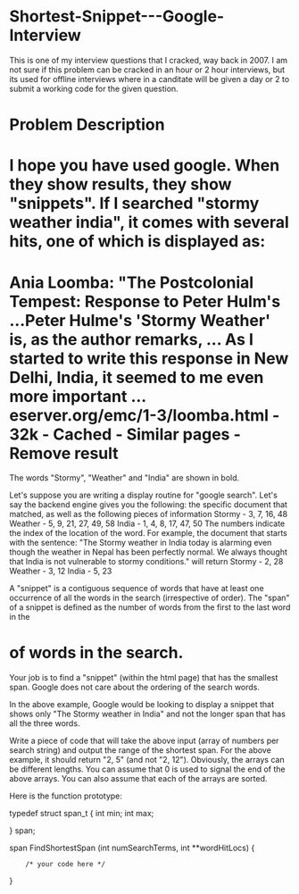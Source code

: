 Shortest-Snippet---Google-Interview
===================================

This is one of my interview questions that I cracked, way back in 2007.
I am not sure if this problem can be cracked in an hour or 2 hour interviews, but its used for offline interviews
where in a canditate will be given a day or 2 to submit a working code for the given question.


Problem Description
===================

I hope you have used google. When they show results, they show
"snippets". If I searched "stormy weather india", it comes with
several hits, one of which is displayed as:
===
Ania Loomba: "The Postcolonial Tempest: Response to Peter Hulm's
...Peter Hulme's 'Stormy Weather' is, as the author remarks, ... As I
started to write this response in New Delhi, India, it seemed to me even
more important ...
eserver.org/emc/1-3/loomba.html - 32k - Cached - Similar pages - Remove
result
===
The words "Stormy", "Weather" and "India" are shown in bold.

Let's suppose you are writing a display routine for "google search".
Let's say the backend engine gives you the following:
the specific document that matched, as well as the following
pieces of information
Stormy - 3, 7, 16, 48
Weather - 5, 9, 21, 27, 49, 58
India - 1, 4, 8, 17, 47, 50
The numbers indicate the index of the location of the word.
For example, the document that starts with the sentence:
"The Stormy weather in India today is alarming even though the
weather in Nepal has been perfectly normal. We always thought
that India is not vulnerable to stormy conditions." will return
Stormy - 2, 28
Weather - 3, 12
India - 5, 23

A "snippet" is a contiguous sequence of words that have at least one
occurrence of all the words in the search (irrespective of order).
The "span" of a snippet is defined as the number
of words from the first to the last word in the
# of words in the search.
Your job is to find a "snippet" (within the html page) that has
the smallest span.
Google does not care about the ordering of the search words.

In the above example, Google would be looking to display a snippet
that shows only "The Stormy weather in India" and not the longer
span that has all the three words.

Write a piece of code that will take the above input (array of numbers
per search string) and output the range of the shortest span. For the
above example, it should return "2, 5" (and not "2, 12").
Obviously, the arrays can be different lengths.
You can assume that 0 is used to signal the end of the above arrays.
You can also assume that each of the arrays are sorted.

Here is the function prototype:

typedef struct span_t
{
        int min;
        int max;

} span;

span FindShortestSpan (int numSearchTerms, int **wordHitLocs)
{

        /* your code here */

}
